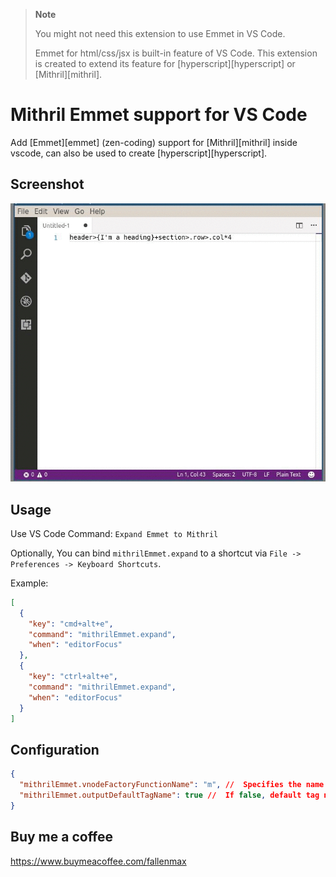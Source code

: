 > **Note**
>
> You might not need this extension to use Emmet in VS Code.
>
> Emmet for html/css/jsx is built-in feature of VS Code.
> This extension is created to extend its feature for [hyperscript][hyperscript] or [Mithril][mithril].

# Mithril Emmet support for VS Code

Add [Emmet][emmet] (zen-coding) support for [Mithril][mithril] inside vscode, can also be used to create [hyperscript][hyperscript].

## Screenshot

![screenshot](images/screenshot.gif)

## Usage

Use VS Code Command: `Expand Emmet to Mithril`

Optionally, You can bind `mithrilEmmet.expand` to a shortcut via `File -> Preferences -> Keyboard Shortcuts`.

Example:

```json
[
  {
    "key": "cmd+alt+e",
    "command": "mithrilEmmet.expand",
    "when": "editorFocus"
  },
  {
    "key": "ctrl+alt+e",
    "command": "mithrilEmmet.expand",
    "when": "editorFocus"
  }
]
```

## Configuration

```json
{
  "mithrilEmmet.vnodeFactoryFunctionName": "m", //  Specifies the name of vnode factory function. E.g. for mithril, use 'm'; for hyperscript, use 'h'.
  "mithrilEmmet.outputDefaultTagName": true //  If false, default tag name ('div')  will be obmitted, i.e. '.some-class' instead of 'div.some-class'
}
```

## Buy me a coffee

https://www.buymeacoffee.com/fallenmax
